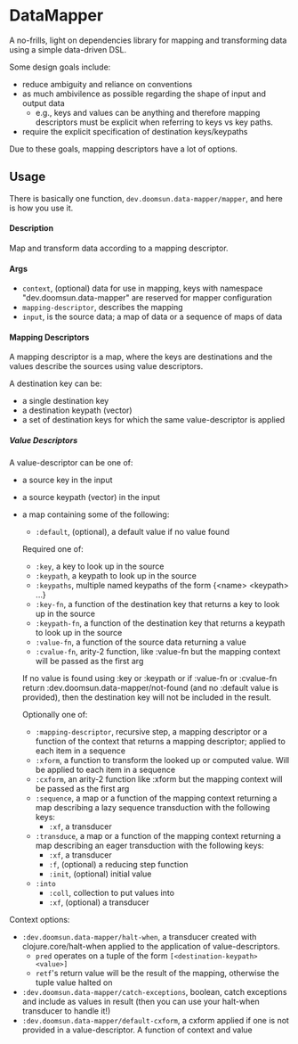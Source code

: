 # DataMapper

A no-frills, light on dependencies library for mapping and transforming data 
using a simple data-driven DSL.

Some design goals include:
- reduce ambiguity and reliance on conventions
- as much ambivilence as possible regarding the shape of input and output data
  - e.g., keys and values can be anything and therefore mapping descriptors 
  must be explicit when referring to keys vs key paths.
- require the explicit specification of destination keys/keypaths

Due to these goals, mapping descriptors have a lot of options.

## Usage

There is basically one function, `dev.doomsun.data-mapper/mapper`, and here is 
how you use it.

#### Description
Map and transform data according to a mapping descriptor.

#### Args
- `context`, (optional) data for use in mapping, keys with namespace
  "dev.doomsun.data-mapper" are reserved for mapper configuration
- `mapping-descriptor`, describes the mapping
- `input`, is the source data; a map of data or a sequence of maps of data

#### Mapping Descriptors
A mapping descriptor is a map, where the keys are destinations and the values
describe the sources using value descriptors.

A destination key can be:
- a single destination key
- a destination keypath (vector)
- a set of destination keys for which the same value-descriptor is applied

##### Value Descriptors
A value-descriptor can be one of:
- a source key in the input
- a source keypath (vector) in the input
- a map containing some of the following:
    - `:default`, (optional), a default value if no value found

  Required one of:
    - `:key`, a key to look up in the source
    - `:keypath`, a keypath to look up in the source
    - `:keypaths`, multiple named keypaths of the form {\<name\> \<keypath\> ...}
    - `:key-fn`, a function of the destination key that returns a key to look up
      in the source
    - `:keypath-fn`, a function of the destination key that returns a keypath to
      look up in the source
    - `:value-fn`, a function of the source data returning a value
    - `:cvalue-fn`, arity-2 function, like :value-fn but the mapping context
      will be passed as the first arg

  If no value is found using :key or :keypath or if :value-fn or :cvalue-fn
  return :dev.doomsun.data-mapper/not-found (and no :default value is
  provided), then the destination key will not be included in the result.

  Optionally one of:
    - `:mapping-descriptor`, recursive step, a mapping descriptor or a function
      of the context that returns a mapping descriptor; applied to each item in
      a sequence
    - `:xform`, a function to transform the looked up or computed value. Will be
      applied to each item in a sequence
    - `:cxform`, an arity-2 function like :xform but the mapping context will be
      passed as the first arg
    - `:sequence`, a map or a function of the mapping context returning a map
      describing a lazy sequence transduction with the
      following keys:
      - `:xf`, a transducer
    - `:transduce`, a map or a function of the mapping context returning a map
      describing an eager transduction with the following keys:
        - `:xf`, a transducer
        - `:f`, (optional) a reducing step function
        - `:init`, (optional) initial value
    - `:into`
        - `:coll`, collection to put values into
        - `:xf`, (optional) a transducer

Context options:
- `:dev.doomsun.data-mapper/halt-when`, a transducer created with
  clojure.core/halt-when applied to the application of value-descriptors.
    - `pred` operates on a tuple of the form `[<destination-keypath> <value>]`
    - `retf`'s return value will be the result of the mapping, otherwise the
      tuple value halted on
- `:dev.doomsun.data-mapper/catch-exceptions`, boolean, catch exceptions and
  include as values in result (then you can use your halt-when
  transducer to handle it!)
- `:dev.doomsun.data-mapper/default-cxform`, a cxform applied if one is not
  provided in a value-descriptor. A function of context and value
